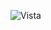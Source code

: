 
![Vista](https://user-images.githubusercontent.com/73798412/178624198-835c3b38-c695-4e32-ba35-61bb30f667d1.png)

